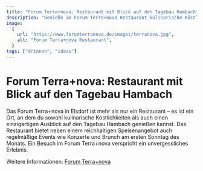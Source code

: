 ```yaml
---
title: "Forum Terra+nova: Restaurant mit Blick auf den Tagebau Hambach"
description: "Genieße im Forum Terra+nova Restaurant kulinarische Köstlichkeiten und den beeindruckenden Blick auf den Tagebau Hambach."
image:
  {
    url: "https://www.forumterranova.de/images/terranova.jpg",
    alt: "Forum Terra+nova Restaurant",
  }
tags: ["drinnen", "ideas"]
---
```


# Forum Terra+nova: Restaurant mit Blick auf den Tagebau Hambach

Das Forum Terra+nova in Elsdorf ist mehr als nur ein Restaurant – es ist ein Ort, an dem du sowohl kulinarische Köstlichkeiten als auch einen einzigartigen Ausblick auf den Tagebau Hambach genießen kannst. Das Restaurant bietet neben einem reichhaltigen Speisenangebot auch regelmäßige Events wie Konzerte und Brunch am ersten Sonntag des Monats. Ein Besuch im Forum Terra+nova verspricht ein unvergessliches Erlebnis.

Weitere Informationen: [Forum Terra+nova](https://www.forumterranova.de)
